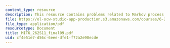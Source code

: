 ```yaml
---
content_type: resource
description: This resource contains problems related to Markov process.
file: https://ol-ocw-studio-app-production.s3.amazonaws.com/courses/6-262-discrete-stochastic-processes-spring-2011/cf4e51e7d56c6eeedfe1f72a2e90ecde_MIT6_262S11_final09.pdf
file_type: application/pdf
resourcetype: Document
title: MIT6_262S11_final09.pdf
uid: cf4e51e7-d56c-6eee-dfe1-f72a2e90ecde
---
```

